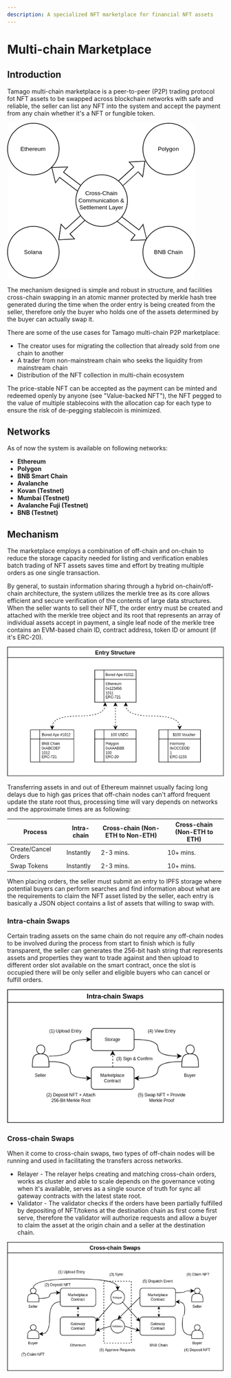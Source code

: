 ```yaml
---
description: A specialized NFT marketplace for financial NFT assets
---
```


# Multi-chain Marketplace

## Introduction

Tamago multi-chain marketplace is a peer-to-peer (P2P) trading protocol fot NFT assets to be swapped across blockchain networks with safe and reliable, the seller can list any NFT into the system and accept the payment from any chain whether it's a NFT or fungible token.&#x20;



![High-level overview of multi-chain marketplace](<.gitbook/assets/Untitled Diagram.drawio (15).png>)

The mechanism designed is simple and robust in structure, and facilities cross-chain swapping in an atomic manner protected by merkle hash tree generated during the time when the order entry is being created from the seller, therefore only the buyer who holds one of the assets determined by the buyer can actually swap it.

There are some of the use cases for Tamago multi-chain P2P marketplace:

* The creator uses for migrating the collection that already sold from one chain to another
* A trader from non-mainstream chain who seeks the liquidity from mainstream chain
* Distribution of the NFT collection in multi-chain ecosystem

The price-stable NFT can be accepted as the payment can be minted and redeemed openly by anyone (see "Value-backed NFT"), the NFT pegged to the value of multiple stablecoins with the allocation cap for each type to ensure the risk of de-pegging stablecoin is minimized.

## Networks

As of now the system is available on following networks:

* **Ethereum**
* **Polygon**
* **BNB Smart Chain**
* **Avalanche**
* **Kovan (Testnet)**
* **Mumbai (Testnet)**
* **Avalanche Fuji (Testnet)**
* **BNB (Testnet)**

## Mechanism

The marketplace employs a combination of off-chain and on-chain to reduce the storage capacity needed for listing and verification enables batch trading of NFT assets saves time and effort by treating multiple orders as one single transaction.&#x20;

By general, to sustain information sharing through a hybrid on-chain/off-chain architecture, the system utilizes the merkle tree as its core allows efficient and secure verification of the contents of large data structures. When the seller wants to sell their NFT, the order entry must be created and attached with the merkle tree object and its root that represents an array of individual assets accept in payment, a single leaf node of the merkle tree contains an EVM-based chain ID, contract address, token ID or amount (if it's ERC-20).

![Each entry contains a barter list and it will be uploaded to the storage for potential buyers to view](.gitbook/assets/Marketplace.drawio.png)

Transferring assets in and out of Ethereum mainnet usually facing long delays due to high gas prices that off-chain nodes can't afford frequent update the state root thus, processing time will vary depends on networks and the approximate times are as following:&#x20;

| Process              | Intra-chain | Cross-chain (Non-ETH to Non-ETH) | Cross-chain (Non-ETH to ETH) |
| -------------------- | ----------- | -------------------------------- | ---------------------------- |
| Create/Cancel Orders | Instantly   | 2-3 mins.                        | 10+ mins.                    |
| Swap Tokens          | Instantly   | 2-3 mins.                        | 10+ mins.                    |

When placing orders, the seller must submit an entry to IPFS storage where potential buyers can perform searches and find information about what are the requirements to claim the NFT asset listed by the seller, each entry is basically a JSON object contains a list of assets that willing to swap with.

### Intra-chain Swaps

Certain trading assets on the same chain do not require any off-chain nodes to be involved during the process from start to finish which is fully transparent, the seller can generates the 256-bit hash string that represents assets and properties they want to trade against and then upload to different order slot available on the smart contract, once the slot is occupied there will be only seller and eligible buyers who can cancel or fulfill orders.

![](<.gitbook/assets/Untitled Diagram.drawio (12) (3).png>)

### Cross-chain Swaps

When it come to cross-chain swaps, two types of off-chain nodes will be running and used in facilitating the transfers across networks.

* Relayer - The relayer helps creating and matching cross-chain orders, works as cluster and able to scale depends on the governance voting when it's available, serves as a single source of truth for sync all gateway contracts with the latest state root.
* Validator - The validator checks if the orders have been partially fulfilled by depositing of NFT/tokens at the destination chain as first come first serve, therefore the validator will authorize requests and allow a buyer to claim the asset at the origin chain and a seller at the destination chain.

![](<.gitbook/assets/Marketplace.drawio (1).png>)
